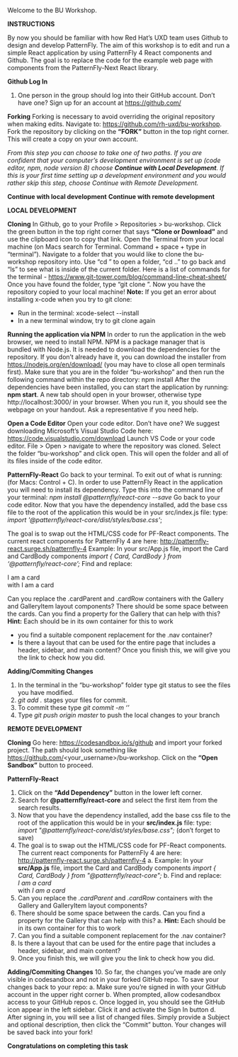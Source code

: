 Welcome to the BU Workshop. 

**INSTRUCTIONS**

By now you should be familiar with how Red Hat’s UXD team uses Github to design and develop PatternFly. The aim of this workshop is to edit and run a simple React application by using PatternFly 4 React components and Github. The goal is to replace the code for the example web page with components from the PatternFly-Next React library. 

**Github Log In**
1. One person in the group should log into their GitHub account. Don’t have one? Sign up for an account at 		https://github.com/

**Forking**
Forking is necessary to avoid overriding the original repository when making edits. Navigate to: https://github.com/rh-uxd/bu-workshop. Fork the repository by clicking on the **“FORK”** button in the top right corner. This will create a copy on your own account.


*From this step you can choose to take one of two paths. If you are confident that your computer’s development environment is set up (code editor, npm, node version 8) choose **Continue with Local Development**. If this is your first time setting up a development environment and you would rather skip this step, choose Continue with Remote Development.*


**Continue with local development**
**Continue with remote development**

**LOCAL DEVELOPMENT**

**Cloning**
In Github, go to your Profile > Repositories > bu-workshop. Click the green button in the top right corner that says **“Clone or Download”** and use the clipboard icon to copy that link. 
Open the Terminal from your local machine (on Macs search for Terminal. Command + space + type in “terminal”). Navigate to a folder that you would like to clone the bu-workshop repository into. Use “cd <folder name>” to open a folder, “cd ..” to go back and “ls” to see what is inside of the current folder. Here is a list of commands for the terminal - https://www.git-tower.com/blog/command-line-cheat-sheet/ 
Once you have found the folder, type “git clone <the copied link>”. Now you have the repository copied to your local machine! 
**Note:** If you get an error about installing x-code when you try to git clone:
- Run in the terminal: xcode-select --install
- In a new terminal window, try to git clone again

**Running the application via NPM**
In order to run the application in the web browser, we need to install NPM.
NPM is a package manager that is bundled with Node.js. It is needed to download the dependencies for the repository. If you don’t already have it, you can download the installer from https://nodejs.org/en/download/ (you may have to close all open terminals first). Make sure that you are in the folder “bu-workshop” and then run the following command within the repo directory: npm install 
After the dependencies have been installed, you can start the application by running: **npm start**. A new tab should open in your browser, otherwise type http://localhost:3000/ in your browser. When you run it, you should see the webpage on your handout. Ask a representative if you need help.

**Open a Code Editor**
Open your code editor. Don’t have one? We suggest downloading Microsoft’s Visual Studio Code here: https://code.visualstudio.com/download 
Launch VS Code or your code editor.
File > Open > navigate to where the repository was cloned. Select the folder “bu-workshop” and click open.
This will open the folder and all of its files inside of the code editor. 

**PatternFly-React**
Go back to your terminal. To exit out of what is running: (for Macs: Control + C).
In order to use PatternFly React in the application you will need to install its dependency. Type this into the command line of your terminal: 
*npm install @patternfly/react-core --save*
Go back to your code editor. Now that you have the dependency installed, add the base css file to the root of the application this would be in your src/index.js file: type:
	*import '@patternfly/react-core/dist/styles/base.css'*;

The goal is to swap out the HTML/CSS code for PF-React components. The current react components for PatternFly 4 are here: http://patternfly-react.surge.sh/patternfly-4
Example: In your src/App.js file, import the Card and CardBody components
	*import { Card, CardBody } from ‘@patternfly/react-core’;*
Find and replace:
	<div className="card">I am a card</div>
with
	<Card><CardBody>I am a card</CardBody></Card>
	
Can you replace the .cardParent and .cardRow containers with the Gallery and GalleryItem layout components?
There should be some space between the cards. Can you find a property for the Gallery that can help with this?
**Hint:** Each <Card> should be in its own <GalleryItem> container for this to work
-  you find a suitable component replacement for the .nav container?
- Is there a layout that can be used for the entire page that includes a header, sidebar, and main content?
Once you finish this, we will give you the link to check how you did. 

**Adding/Commiting Changes**
1. In the terminal in the “bu-workshop” folder type git status to see the files you have modified.
2. *git add .*  stages your files for commit.
3. To commit these type *git commit -m ‘<commit message>’*
4. Type *git push origin master* to push the local changes to your branch


**REMOTE DEVELOPMENT**


**Cloning**
Go here: https://codesandbox.io/s/github and import your forked project. The path should look something like https://github.com/<your_username>/bu-workshop. Click on the **“Open Sandbox”** button to proceed.

**PatternFly-React**
1. Click on the **“Add Dependency”** button in the lower left corner.
2. Search for **@patternfly/react-core** and select the first item from the search results.
3. Now that you have the dependency installed, add the base css file to the root of the application this would be in your **src/index.js** file: type:
*import "@patternfly/react-core/dist/styles/base.css";*
(don’t forget to save)
4. The goal is to swap out the HTML/CSS code for PF-React components. The current react components for PatternFly 4 are here: http://patternfly-react.surge.sh/patternfly-4
	a. Example: In your **src/App.js** file, import the Card and CardBody components
		*import { Card, CardBody } from "@patternfly/react-core";*
	b. Find and replace:
		*<div className="card">I am a card</div>*
	with
		*<Card><CardBody>I am a card</CardBody></Card>*
5. Can you replace the *.cardParent* and *.cardRow* containers with the Gallery and GalleryItem layout components?
6. There should be some space between the cards. Can you find a property for the Gallery that can help with this?
	a. **Hint:** Each <Card> should be in its own <GalleryItem> container for this to work
7. Can you find a suitable component replacement for the .nav container?
8. Is there a layout that can be used for the entire page that includes a header, sidebar, and main content?
9. Once you finish this, we will give you the link to check how you did. 


**Adding/Commiting Changes**
10. So far, the changes you’ve made are only visible in codesandbox and not in your forked GitHub repo. To save your changes back to your repo:
	a. Make sure you’re signed in with your GitHub account in the upper right corner
	b. When prompted, allow codesandbox access to your GitHub repos
	c. Once logged in, you should see the GitHub icon appear in the left sidebar. Click it and activate the Sign In button
	d. After signing in, you will see a list of changed files. Simply provide a Subject and optional description, then click the “Commit” button. Your changes will be saved back into your fork!


**Congratulations on completing this task**








